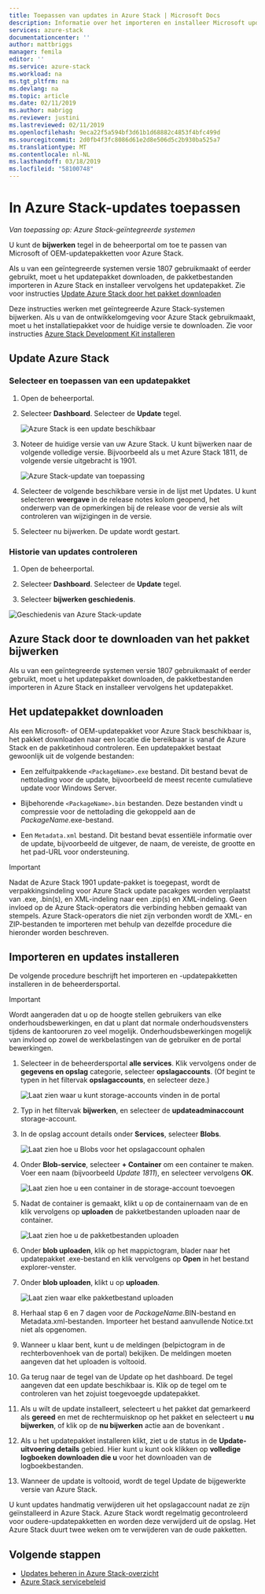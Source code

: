 ```yaml
---
title: Toepassen van updates in Azure Stack | Microsoft Docs
description: Informatie over het importeren en installeer Microsoft update-pakketten voor een geïntegreerde Azure Stack-systeem.
services: azure-stack
documentationcenter: ''
author: mattbriggs
manager: femila
editor: ''
ms.service: azure-stack
ms.workload: na
ms.tgt_pltfrm: na
ms.devlang: na
ms.topic: article
ms.date: 02/11/2019
ms.author: mabrigg
ms.reviewer: justini
ms.lastreviewed: 02/11/2019
ms.openlocfilehash: 9eca22f5a594bf3d61b1d68882c4853f4bfc499d
ms.sourcegitcommit: 2d0fb4f3fc8086d61e2d8e506d5c2b930ba525a7
ms.translationtype: MT
ms.contentlocale: nl-NL
ms.lasthandoff: 03/18/2019
ms.locfileid: "58100748"
---
```

# <a name="apply-updates-in-azure-stack"></a>In Azure Stack-updates toepassen

*Van toepassing op: Azure Stack-geïntegreerde systemen*

U kunt de **bijwerken** tegel in de beheerportal om toe te passen van Microsoft of OEM-updatepakketten voor Azure Stack.

Als u van een geïntegreerde systemen versie 1807 gebruikmaakt of eerder gebruikt, moet u het updatepakket downloaden, de pakketbestanden importeren in Azure Stack en installeer vervolgens het updatepakket. Zie voor instructies [Update Azure Stack door het pakket downloaden](#update-azure-stack-by-downloading-the-package)

Deze instructies werken met geïntegreerde Azure Stack-systemen bijwerken. Als u van de ontwikkelomgeving voor Azure Stack gebruikmaakt, moet u het installatiepakket voor de huidige versie te downloaden. Zie voor instructies [Azure Stack Development Kit installeren](./asdk/asdk-install.md)

## <a name="update-azure-stack"></a>Update Azure Stack

### <a name="select-and-apply-an-update-package"></a>Selecteer en toepassen van een updatepakket

1. Open de beheerportal.

2. Selecteer **Dashboard**. Selecteer de **Update** tegel.

    ![Azure Stack is een update beschikbaar](media/azure-stack-apply-updates/azure-stack-updates-1901-dashboard.png)

3. Noteer de huidige versie van uw Azure Stack. U kunt bijwerken naar de volgende volledige versie. Bijvoorbeeld als u met Azure Stack 1811, de volgende versie uitgebracht is 1901.

    ![Azure Stack-update van toepassing](media/azure-stack-apply-updates/azure-stack-updates-1901-updateavailable.png)

4. Selecteer de volgende beschikbare versie in de lijst met Updates. U kunt selecteren **weergave** in de release notes kolom geopend, het onderwerp van de opmerkingen bij de release voor de versie als wilt controleren van wijzigingen in de versie.

5. Selecteer nu bijwerken. De update wordt gestart.

### <a name="review-update-history"></a>Historie van updates controleren

1. Open de beheerportal.

2. Selecteer **Dashboard**. Selecteer de **Update** tegel.

3. Selecteer **bijwerken geschiedenis**.

![Geschiedenis van Azure Stack-update](media/azure-stack-apply-updates/azure-stack-update-history.PNG)

## <a name="update-azure-stack-by-downloading-the-package"></a>Azure Stack door te downloaden van het pakket bijwerken

Als u van een geïntegreerde systemen versie 1807 gebruikmaakt of eerder gebruikt, moet u het updatepakket downloaden, de pakketbestanden importeren in Azure Stack en installeer vervolgens het updatepakket.

## <a name="download-the-update-package"></a>Het updatepakket downloaden

Als een Microsoft- of OEM-updatepakket voor Azure Stack beschikbaar is, het pakket downloaden naar een locatie die bereikbaar is vanaf de Azure Stack en de pakketinhoud controleren. Een updatepakket bestaat gewoonlijk uit de volgende bestanden:

- Een zelfuitpakkende `<PackageName>.exe` bestand. Dit bestand bevat de nettolading voor de update, bijvoorbeeld de meest recente cumulatieve update voor Windows Server.

- Bijbehorende `<PackageName>.bin` bestanden. Deze bestanden vindt u compressie voor de nettolading die gekoppeld aan de *PackageName*.exe-bestand.

- Een `Metadata.xml` bestand. Dit bestand bevat essentiële informatie over de update, bijvoorbeeld de uitgever, de naam, de vereiste, de grootte en het pad-URL voor ondersteuning.

> [!IMPORTANT]  
> Nadat de Azure Stack 1901 update-pakket is toegepast, wordt de verpakkingsindeling voor Azure Stack update pacakges worden verplaatst van .exe, .bin(s), en XML-indeling naar een .zip(s) en XML-indeling. Geen invloed op de Azure Stack-operators die verbinding hebben gemaakt van stempels. Azure Stack-operators die niet zijn verbonden wordt de XML- en ZIP-bestanden te importeren met behulp van dezelfde procedure die hieronder worden beschreven.

## <a name="import-and-install-updates"></a>Importeren en updates installeren

De volgende procedure beschrijft het importeren en -updatepakketten installeren in de beheerdersportal.

> [!IMPORTANT]  
> Wordt aangeraden dat u op de hoogte stellen gebruikers van elke onderhoudsbewerkingen, en dat u plant dat normale onderhoudsvensters tijdens de kantooruren zo veel mogelijk. Onderhoudsbewerkingen mogelijk van invloed op zowel de werkbelastingen van de gebruiker en de portal bewerkingen.

1. Selecteer in de beheerdersportal **alle services**. Klik vervolgens onder de **gegevens en opslag** categorie, selecteer **opslagaccounts**. (Of begint te typen in het filtervak **opslagaccounts**, en selecteer deze.)

    ![Laat zien waar u kunt storage-accounts vinden in de portal](media/azure-stack-apply-updates/ApplyUpdates1.png)

2. Typ in het filtervak **bijwerken**, en selecteer de **updateadminaccount** storage-account.

3. In de opslag account details onder **Services**, selecteer **Blobs**.
 
    ![Laat zien hoe u Blobs voor het opslagaccount ophalen](media/azure-stack-apply-updates/ApplyUpdates3.png) 

4. Onder **Blob-service**, selecteer **+ Container** om een container te maken. Voer een naam (bijvoorbeeld *Update 1811*), en selecteer vervolgens **OK**.
 
     ![Laat zien hoe u een container in de storage-account toevoegen](media/azure-stack-apply-updates/ApplyUpdates4.png)

5. Nadat de container is gemaakt, klikt u op de containernaam van de en klik vervolgens op **uploaden** de pakketbestanden uploaden naar de container.
 
    ![Laat zien hoe u de pakketbestanden uploaden](media/azure-stack-apply-updates/ApplyUpdates5.png)

6. Onder **blob uploaden**, klik op het mappictogram, blader naar het updatepakket .exe-bestand en klik vervolgens op **Open** in het bestand explorer-venster.
  
7. Onder **blob uploaden**, klikt u op **uploaden**.
  
    ![Laat zien waar elke pakketbestand uploaden](media/azure-stack-apply-updates/ApplyUpdates6.png)

8. Herhaal stap 6 en 7 dagen voor de *PackageName*.BIN-bestand en Metadata.xml-bestanden. Importeer het bestand aanvullende Notice.txt niet als opgenomen.
9. Wanneer u klaar bent, kunt u de meldingen (belpictogram in de rechterbovenhoek van de portal) bekijken. De meldingen moeten aangeven dat het uploaden is voltooid.
10. Ga terug naar de tegel van de Update op het dashboard. De tegel aangeven dat een update beschikbaar is. Klik op de tegel om te controleren van het zojuist toegevoegde updatepakket.
11. Als u wilt de update installeert, selecteert u het pakket dat gemarkeerd als **gereed** en met de rechtermuisknop op het pakket en selecteert u **nu bijwerken**, of klik op de **nu bijwerken** actie aan de bovenkant .
12. Als u het updatepakket installeren klikt, ziet u de status in de **Update-uitvoering details** gebied. Hier kunt u kunt ook klikken op **volledige logboeken downloaden die u** voor het downloaden van de logboekbestanden.
13. Wanneer de update is voltooid, wordt de tegel Update de bijgewerkte versie van Azure Stack.

U kunt updates handmatig verwijderen uit het opslagaccount nadat ze zijn geïnstalleerd in Azure Stack. Azure Stack wordt regelmatig gecontroleerd voor oudere-updatepakketten en worden deze verwijderd uit de opslag. Het Azure Stack duurt twee weken om te verwijderen van de oude pakketten.

## <a name="next-steps"></a>Volgende stappen

- [Updates beheren in Azure Stack-overzicht](azure-stack-updates.md)
- [Azure Stack servicebeleid](azure-stack-servicing-policy.md)
